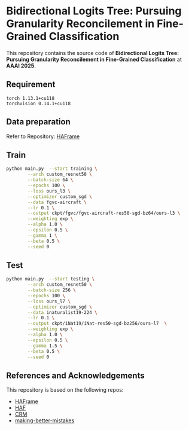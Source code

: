 # Bidirectional Logits Tree: Pursuing Granularity Reconcilement in Fine-Grained Classification
This repository contains the source code of **Bidirectional Logits Tree: Pursuing Granularity Reconcilement in Fine-Grained Classification** at **AAAI 2025**.



## Requirement

```
torch 1.13.1+cu118
torchvision 0.14.1+cu118
```

## Data preparation
Refer to Repository:  [HAFrame](https://github.com/ltong1130ztr/HAFrame)

## Train

```bash
python main.py 	--start training \
		--arch custom_resnet50 \
		--batch-size 64 \
		--epochs 100 \
		--loss ours_l3 \
		--optimizer custom_sgd \
		--data fgvc-aircraft \
		--lr 0.1 \
		--output ckpt/fgvc/fgvc-aircraft-res50-sgd-bz64/ours-l3 \
		--weighting exp \
		--alpha 1.0 \
		--epsilon 0.5 \
		--gamma 1 \
		--beta 0.5 \
		--seed 0
```

## Test
```bash
python main.py 	--start testing \
		--arch custom_resnet50 \
		--batch-size 256 \
		--epochs 100 \
		--loss ours_l7 \
		--optimizer custom_sgd \
		--data inaturalist19-224 \
		--lr 0.1 \
		--output ckpt/iNat19/iNat-res50-sgd-bz256/ours-l7  \
		--weighting exp \
		--alpha 1.0 \
		--epsilon 0.5 \
		--gamma 1.5 \
		--beta 0.5 \
		--seed 0

```




## References and Acknowledgements
This repository is based on the following repos:
* [HAFrame](https://github.com/ltong1130ztr/HAFrame)
* [HAF](https://github.com/07Agarg/HAF)
* [CRM](https://github.com/sgk98/CRM-Better-Mistakes)
* [making-better-mistakes](https://github.com/fiveai/making-better-mistakes)
